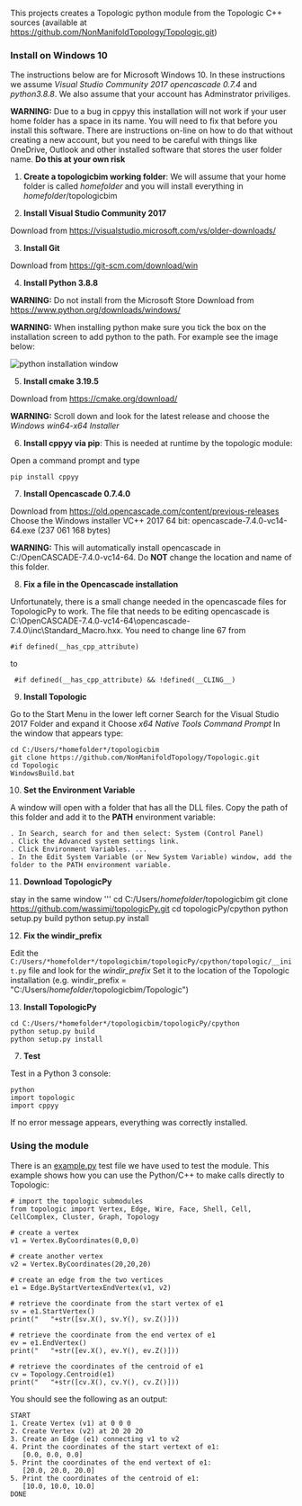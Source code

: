This projects creates a Topologic python module from the Topologic C++ sources (available at https://github.com/NonManifoldTopology/Topologic.git)

### Install on Windows 10

The instructions below are for Microsoft Windows 10. In these instructions we assume *Visual Studio Community 2017* *opencascade 0.7.4* and *python3.8.8*. We also assume that your account has Adminstrator priviliges.

**WARNING:** Due to a bug in cppyy this installation will not work if your user home folder has a space in its name. You will need to fix that before you install this software. There are instructions on-line on how to do that without creating a new account, but you need to be careful with things like OneDrive, Outlook and other installed software that stores the user folder name. **Do this at your own risk**

1. **Create a topologicbim working folder**: We will assume that your home folder is called *homefolder* and you will install everything in *homefolder*/topologicbim

2. **Install Visual Studio Community 2017**

Download from https://visualstudio.microsoft.com/vs/older-downloads/

3. **Install Git**

Download from https://git-scm.com/download/win

4. **Install Python 3.8.8**

**WARNING:** Do not install from the Microsoft Store
Download from https://www.python.org/downloads/windows/

**WARNING:** When installing python make sure you tick the box on the installation screen to add python to the path. For example see the image below:

![python installation window](https://blog.uvm.edu/tbplante/files/2020/07/path-install.png)

5. **Install cmake 3.19.5**

Download from https://cmake.org/download/

**WARNING:** Scroll down and look for the latest release and choose the *Windows win64-x64 Installer* 

6. **Install cppyy via pip**: This is needed at runtime by the topologic module:

Open a command prompt and type
```
pip install cppyy
```

7. **Install Opencascade 0.7.4.0**

Download from https://old.opencascade.com/content/previous-releases
Choose the Windows installer VC++ 2017 64 bit: opencascade-7.4.0-vc14-64.exe (237 061 168 bytes)

**WARNING:** This will automatically install opencascade in C:/OpenCASCADE-7.4.0-vc14-64. Do **NOT** change the location and name of this folder.

8. **Fix a file in the Opencascade installation**

Unfortunately, there is a small change needed in the opencascade files for TopologicPy to work. The file that needs to be editing opencascade is C:\OpenCASCADE-7.4.0-vc14-64\opencascade-7.4.0\inc\Standard_Macro.hxx. You need to change line 67 from 
```
#if defined(__has_cpp_attribute)
```
to 
```
 #if defined(__has_cpp_attribute) && !defined(__CLING__)
```

9. **Install Topologic**

Go to the Start Menu in the lower left corner
Search for the Visual Studio 2017 Folder and expand it
Choose *x64 Native Tools Command Prompt*
In the window that appears type:
```
cd C:/Users/*homefolder*/topologicbim
git clone https://github.com/NonManifoldTopology/Topologic.git
cd Topologic
WindowsBuild.bat
```
10. **Set the Environment Variable**

A window will open with a folder that has all the DLL files. Copy the path of this folder and add it to the **PATH** environment variable:
```
. In Search, search for and then select: System (Control Panel)
. Click the Advanced system settings link.
. Click Environment Variables. ...
. In the Edit System Variable (or New System Variable) window, add the folder to the PATH environment variable.
```
11. **Download TopologicPy**

stay in the same window
'''
cd C:/Users/*homefolder*/topologicbim
git clone https://github.com/wassimj/topologicPy.git
cd topologicPy/cpython
python setup.py build
python setup.py install

12. **Fix the windir_prefix**

Edit the ```C:/Users/*homefolder*/topologicbim/topologicPy/cpython/topologic/__init.py``` file and look for the *windir_prefix*
Set it to the location of the Topologic installation (e.g. windir_prefix = "C:/Users/*homefolder*/topologicbim/Topologic")

13. **Install TopologicPy**

```
cd C:/Users/*homefolder*/topologicbim/topologicPy/cpython
python setup.py build
python setup.py install
```

7. **Test**

Test in a Python 3 console:
```
python
import topologic
import cppyy
```
If no error message appears, everything was correctly installed.

### Using the module

There is an [example.py](C:/Users/*homefolder*/topologicbim/topologicPy/example.py) test file we have used to test the module. This example shows how you can use the Python/C++ to make calls directly to Topologic:

```
# import the topologic submodules
from topologic import Vertex, Edge, Wire, Face, Shell, Cell, CellComplex, Cluster, Graph, Topology

# create a vertex
v1 = Vertex.ByCoordinates(0,0,0) 

# create another vertex
v2 = Vertex.ByCoordinates(20,20,20)

# create an edge from the two vertices
e1 = Edge.ByStartVertexEndVertex(v1, v2)

# retrieve the coordinate from the start vertex of e1
sv = e1.StartVertex()
print("   "+str([sv.X(), sv.Y(), sv.Z()]))

# retrieve the coordinate from the end vertex of e1
ev = e1.EndVertex()
print("   "+str([ev.X(), ev.Y(), ev.Z()]))

# retrieve the coordinates of the centroid of e1
cv = Topology.Centroid(e1)
print("   "+str([cv.X(), cv.Y(), cv.Z()]))
```
You should see the following as an output:
```
START
1. Create Vertex (v1) at 0 0 0
2. Create Vertex (v2) at 20 20 20
3. Create an Edge (e1) connecting v1 to v2
4. Print the coordinates of the start vertext of e1:
   [0.0, 0.0, 0.0]
5. Print the coordinates of the end vertext of e1:
   [20.0, 20.0, 20.0]
5. Print the coordinates of the centroid of e1:
   [10.0, 10.0, 10.0]
DONE
```



